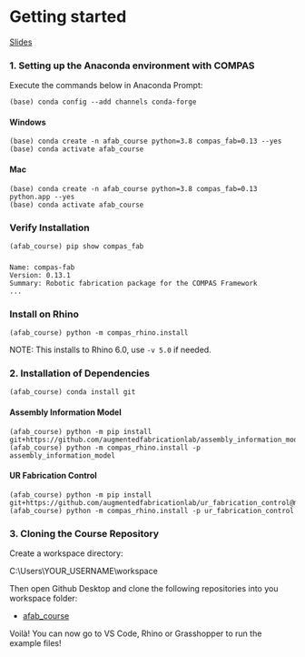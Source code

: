 # Getting started

[Slides](https://docs.google.com/presentation/d/1XW2h3WrHfVG4USUCjJp5Sgxk5VMwEWn4va1VxWz6eRc/edit?usp=sharing)

### 1. Setting up the Anaconda environment with COMPAS

Execute the commands below in Anaconda Prompt:
	
    (base) conda config --add channels conda-forge

#### Windows
    (base) conda create -n afab_course python=3.8 compas_fab=0.13 --yes
    (base) conda activate afab_course

#### Mac
    (base) conda create -n afab_course python=3.8 compas_fab=0.13 python.app --yes
    (base) conda activate afab_course
    

### Verify Installation

    (afab_course) pip show compas_fab
###
    Name: compas-fab
    Version: 0.13.1
    Summary: Robotic fabrication package for the COMPAS Framework
    ...

### Install on Rhino

    (afab_course) python -m compas_rhino.install

NOTE: This installs to Rhino 6.0, use `-v 5.0` if needed.


### 2. Installation of Dependencies

    (afab_course) conda install git

#### Assembly Information Model
    
    (afab_course) python -m pip install git+https://github.com/augmentedfabricationlab/assembly_information_model@master#egg=assembly_information_model
    (afab_course) python -m compas_rhino.install -p assembly_information_model

#### UR Fabrication Control
    
    (afab_course) python -m pip install git+https://github.com/augmentedfabricationlab/ur_fabrication_control@master#egg=ur_fabrication_control
    (afab_course) python -m compas_rhino.install -p ur_fabrication_control


### 3. Cloning the Course Repository

Create a workspace directory:

C:\Users\YOUR_USERNAME\workspace

Then open Github Desktop and clone the following repositories into you workspace folder:

* [afab_course](https://github.com/augmentedfabricationlab/afab_course)



Voilà! You can now go to VS Code, Rhino or Grasshopper to run the example files!
	


	
    






